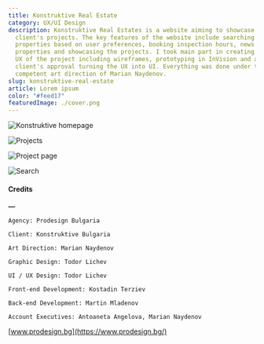 ```yaml
---
title: Konstruktive Real Estate
category: UX/UI Design
description: Konstruktive Real Estates is a website aiming to showcase our
  client's projects. The key features of the website include searching for
  properties based on user preferences, booking inspection hours, news about the
  properties and showcasing the projects. I took main part in creating the whole
  UX of the project including wireframes, prototyping in InVision and after
  client's approval turning the UX into UI. Everything was done under the
  competent art direction of Marian Naydenov.
slug: konstruktive-real-estate
article: Lorem ipsum
color: "#feed17"
featuredImage: ./cover.png
---
```

![Konstruktive homepage](homepage.png)

![Projects](projects.png)

![Project page](project-available.png)

![Search](search.png)

#### **Credits**

**—**

`Agency: Prodesign Bulgaria`

`Client: Konstruktive Bulgaria`

`Art Direction: Marian Naydenov`

`Graphic Design: Todor Lichev`

`UI / UX Design: Todor Lichev `

`Front-end Development: Kostadin Terziev`

`Back-end Development: Martin Mladenov`

`Account Executives: Antoaneta Angelova, Marian Naydenov`

[www.prodesign.bg](https://www.prodesign.bg/)
